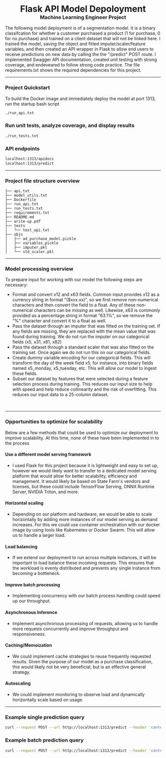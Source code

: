 <h1 style="text-align: center; margin: 0;">Flask API Model Depoloyment</h1>
<h3 style="text-align: center; margin-top: 0;">Machine Learning Engineer Project</h3>
<p style="text-align: left;">The following model deployment is of a segmentation model.  It is a binary classifcation for whether a customer purchased a product (1 for purchase, 0 for no purchase) and trained on a client dataset that will not be linked here. I trained the model, saving the object and fitted imputer/scaler/feature variables, and then created an API wrapper in Flask to allow end users to receive predictions on new data by calling the the "/predict" POST route. I implemented Swagger API documentation, created unit testing with strong coverage, and endeveared to follow strong code practice. The file requirements.txt shows the required dependencies for this project.</p>
<hr>


### Project Quickstart
<p style="text-align: left;">To build the Docker image and immediately deploy the model at port 1313, run the startup bash script</p>

```bash
./run_api.txt
```

### Run unit tests, analyze coverage, and display results
```bash
./run_tests.txt
```

### API endpoints
```bash
localhost:1313/apidocs
localhost:1313/predict
```
<hr>

### Project file structure overview
```
├── api.txt
├── model_utils.txt
├── Dockerfile
├── run_api.txt
├── run_tests.txt
├── requirements.txt
├── README.md
├── write-up.pdf
├── tests
│   └── test_api.txt
├── objs
│   ├── ad_purchase_model.pickle
│   ├── variables.pickle
│   ├── imputer.pkl
│   └── std_scaler.pkl
```

<hr>

### Model processing overview
<p style="text-align: left;">To prepare input for working with our model the following steps are necessary:</p>

- Format and convert x12 and x63 fields. Common input provides x12 as a currency string in format "($xxx.xx)", so we first remove non-numerical characters and then convert the field to a float. Any of these non-numerical characters can be missing as well. Likewise, x63 is commonly provided as a percentage string in format "63.1%", so we remove the "%" character and convert it to a float as well.
- Pass the dataset through an imputer that was fitted on the training set. If any fields are missing, they are replaced with the mean value that was found  during training. We do not run the imputer on our categorical fields (x5, x31, x81, x82)
- Pass the dataset through a standard scaler that was also fitted on the training set. Once again we do not run this on our categorical fields.
- Create dummy variable encoding for our categorical fields. This will transform the day of the week field x5, for instance, into binary fields named x5_monday, x5_tuesday, etc. This will allow our model to ingest these fields.
- Subset our dataset by features that were selected during a feature selection process during training. This reduces our input size to help with speed and help reduce collinearity and the risk of overfitting. This reduces our input data to a 25-column dataset.

<br>
<hr>


### Opportunities to optimize for scalability
<p style="text-align: left;">Below are a few methods that could be used to optimize our deployment to improve scalability. At this time, none of these have been implemented in to the process</p>

<h4 style="text-align: left;">Use a different model serving framework</h4>

- I used Flask for this project because it is lightweight and easy to set up, however we would likely want to transfer to a dedicated model serving platform that would allow for better scalability, efficiency and management. It would likely be based on State Farm's vendors and licenses, but these could include TensorFlow Serving, ONNX Runtime Server, NVIDIA Triton, and more.

<h4 style="text-align: left;">Horizontal scaling</h4>

- Depending on our platform and hardware, we would be able to scale horizontally by adding more instances of our model serving as demand increases. For this we could use container orchestration with our docker image by using tools like Kubernetes or Docker Swarm. This will allow us to handle a larger load.

<h4 style="text-align: left;">Load balancing</h4>

- If we extend our deployment to run across multiple instances, it will be important to load balance these incoming requests. This ensures that the workload is evenly distributed and prevents any single instance from becoming a bottleneck.

<h4 style="text-align: left;">Improve batch processing</h4>

- Implementing concurrency with our batch process handling could speed up our throughput.

<h4 style="text-align: left;">Asynchronous Inference</h4>

- Implement asynchronous processing of requests, allowing us to handle more requests concurrently and improve throughput and responsiveness.

<h4 style="text-align: left;">Caching/Memoization</h4>

- We could implement cache strategies to reuse frequently requested results. Given the purpose of our model as a purchase classification, this would likely not be very beneficial, but is an effective general strategy.

<h4 style="text-align: left;">Autoscaling</h4>

- We could implement monitoring to observe load and dynamically horizontally scale based on usage.

<hr>

### Example single prediction query
```bash
curl --request POST --url http://localhost:1313/predict --header 'content-type: application/json' --data '{"x0": "-0.675304", "x1": "0.137379", "x2": "4.393917364", "x3": "-0.020123474", "x4": "-0.475618592", "x5": "sunday", "x6": "0.157397", "x7": "55.677997", "x8": "1.83605", "x9": "0.91846", "x10": "14.351465", "x11": "nan", "x12": "3709.93", "x13": "0.819808", "x14": "17.07728", "x15": "-0.243366", "x16": "0.061937", "x17": "14.332908999999999", "x18": "-19.662144", "x19": "0.165622", "x20": "0.146025", "x21": "-2.414621", "x22": "0.353511", "x23": "3.190204", "x24": "-118.124909", "x25": "0.90281", "x26": "0.79805", "x27": "0.5203300000000001", "x28": "14.054438000000001", "x29": "0.871179", "x30": "5.126021", "x31": "asia", "x32": "0.51033987", "x33": "2.43467728", "x34": "-2.04913613", "x35": "1.23089839", "x36": "0.83152122", "x37": "3.50526038", "x38": "-1.89375171", "x39": "-0.95390232", "x40": "-276.43", "x41": "1526.17", "x42": "-1062.4", "x43": "351.54", "x44": "0.09087572", "x45": "0.13512714", "x46": "-0.027221829", "x47": "-0.401745419", "x48": "-0.7682184759999999", "x49": "-1.477928431", "x50": "0.461940432", "x51": "1.684288945", "x52": "-0.628094413", "x53": "0.00528862", "x54": "0.38612031", "x55": "-0.80454146", "x56": "-0.215346985", "x57": "-1.265547487", "x58": "0.6828697490000001", "x59": "0.7241555059999999", "x60": "-0.11302117699999999", "x61": "-0.716963446", "x62": "-0.552213898", "x63": "45.85", "x64": "3.00265249", "x65": "4.05022364", "x66": "0.17271423", "x67": "14.03430494", "x68": "-20.88886923", "x69": "0.57667473", "x70": "0.1727856", "x71": "2.37700832", "x72": "0.48401779", "x73": "3.01276075", "x74": "-97.81706928", "x75": "nan", "x76": "1.80140824", "x77": "0.20838348", "x78": "14.4178935", "x79": "-2.58655254", "x80": "2.52245981", "x81": "November", "x82": "Male", "x83": "0.557207747", "x84": "1.7763087469999999", "x85": "0.47166523200000005", "x86": "0.789085832", "x87": "-1.061310858", "x88": "-0.850872339", "x89": "0.599991103", "x90": "-0.22179097600000003", "x91": "0.406396", "x92": "0.9239033999999999", "x93": "3.19037208", "x94": "-99.4804139", "x95": "0.65872137", "x96": "1.01721083", "x97": "0.84194747", "x98": "-32.13548212", "x99": "-92.81795904"}'
```

### Example batch prediction query
```bash
curl --request POST --url http://localhost:1313/predict --header 'content-type: application/json' --data '[{"x0": "-1.018506", "x1": "-4.180869", "x2": "5.703058724", "x3": "-0.5220215970000001", "x4": "-1.678553956", "x5": "tuesday", "x6": "0.18617", "x7": "30.162959000000004", "x8": "1.200073", "x9": "0.37312399999999996", "x10": "14.973894", "x11": "-0.81238", "x12": "$6,882.34 ", "x13": "0.078341", "x14": "32.823071999999996", "x15": "0.02048", "x16": "0.171077", "x17": "14.236199", "x18": "-18.646051", "x19": "0.575313", "x20": "0.068703", "x21": "-0.276702", "x22": "0.754378", "x23": "3.103192", "x24": "-101.889723", "x25": "1.49565", "x26": "3.4121989999999998", "x27": "0.601394", "x28": "14.210011999999999", "x29": "0.558285", "x30": "4.21066", "x31": "germany", "x32": "0.07303966", "x33": "2.99793546", "x34": "-1.91981754", "x35": "1.11327381", "x36": "-0.75988365", "x37": "3.00740356", "x38": "-1.76639977", "x39": "-1.93067723", "x40": "288.2", "x41": "129.79", "x42": "366.71", "x43": "-1134.56", "x44": "0.98441208", "x45": "1.10833973", "x46": "0.495749506", "x47": "0.42293034799999996", "x48": "1.628712455", "x49": "0.40279785799999995", "x50": "-0.272326826", "x51": "1.48269105", "x52": "-2.095101799", "x53": "0.33612654", "x54": "0.39604464", "x55": "0.43767884", "x56": "0.137700027", "x57": "0.53142961", "x58": "0.228881625", "x59": "-0.222421763", "x60": "0.561192069", "x61": "1.129407195", "x62": "0.37394123700000004", "x63": "62.59%", "x64": "33.79248734", "x65": "-0.1522697", "x66": "0.34106988", "x67": "14.39211979", "x68": "-20.60214825", "x69": "0.02168046", "x70": "0.12436805", "x71": "2.80831588", "x72": "0.48941937", "x73": "3.07847637", "x74": "-86.44286813", "x75": "0.4088527", "x76": "nan", "x77": "0.80646678", "x78": "14.02814387", "x79": "0.12779922", "x80": "3.25437849", "x81": "April", "x82": "Female", "x83": "0.460470644", "x84": "-1.1292216929999999", "x85": "-0.124149454", "x86": "-1.650432198", "x87": "-1.295166064", "x88": "0.076903248", "x89": "-1.123881898", "x90": "0.323156018", "x91": "0.04191", "x92": "0.33889244", "x93": "3.52499912", "x94": "-97.71513809999999", "x95": "1.44463704", "x96": "2.72855326", "x97": "0.71872513", "x98": "-32.94590765", "x99": "2.55535888"}, {"x0": "-1.9192200000000001", "x1": "0.451107", "x2": "4.823385218", "x3": "-2.014568798", "x4": "-1.211901352", "x5": "saturday", "x6": "0.818817", "x7": "14.490744", "x8": "4.130146", "x9": "0.314697", "x10": "14.523697", "x11": "-0.437126", "x12": "$5,647.81 ", "x13": "0.9611709999999999", "x14": "4.506393", "x15": "-0.034884", "x16": "0.377442", "x17": "14.843366", "x18": "-20.130724", "x19": "0.20491199999999998", "x20": "0.169658", "x21": "4.461883", "x22": "0.266263", "x23": "3.4797", "x24": "-89.40688399999999", "x25": "0.036239", "x26": "4.7538089999999995", "x27": "0.79404", "x28": "14.542696", "x29": "-2.001962", "x30": "5.116089", "x31": "asia", "x32": "0.29843434", "x33": "2.53769947", "x34": "-1.91607814", "x35": "0.07282569", "x36": "1.86990946", "x37": "3.01620868", "x38": "-1.02270516", "x39": "-1.62216143", "x40": "1025.23", "x41": "1638.37", "x42": "356.32", "x43": "64.98", "x44": "0.90862255", "x45": "0.07151007", "x46": "-0.264361187", "x47": "0.122219801", "x48": "-0.599600083", "x49": "-0.51763746", "x50": "-0.486018261", "x51": "-0.602458804", "x52": "-1.155273213", "x53": "0.11320627", "x54": "-0.47121462", "x55": "-0.31419697", "x56": "0.117109274", "x57": "1.433867265", "x58": "1.087831298", "x59": "1.252419764", "x60": "0.990040485", "x61": "nan", "x62": "-0.172095793", "x63": "3.11%", "x64": "18.80764932", "x65": "3.94112762", "x66": "0.23404821", "x67": "14.10636442", "x68": "-19.39177951", "x69": "0.11138828", "x70": "0.13267491", "x71": "nan", "x72": "0.07291669", "x73": "3.91079332", "x74": "-112.2446682", "x75": "nan", "x76": "1.32079944", "x77": "0.93493914", "x78": "14.02816023", "x79": "-2.0781113999999996", "x80": "5.46421613", "x81": "December", "x82": "Male", "x83": "1.270105815", "x84": "-0.298663673", "x85": "0.131659375", "x86": "0.05540591", "x87": "1.051899435", "x88": "1.270084099", "x89": "0.36856837", "x90": "1.4726412219999998", "x91": "0.385252", "x92": "0.04926468", "x93": "3.41350819", "x94": "-106.06410190000001", "x95": "0.28321709", "x96": "2.70381923", "x97": "0.7234908", "x98": "-32.16680209", "x99": "15.34720884"}, {"x0": "-0.865318", "x1": "-6.066885", "x2": "5.193225354", "x3": "-0.749214609", "x4": "-0.967170277", "x5": "thursday", "x6": "0.783379", "x7": "35.237738", "x8": "3.3919550000000003", "x9": "0.8629540000000001", "x10": "14.592314000000002", "x11": "-2.168421", "x12": "($5,032.58)", "x13": "0.669763", "x14": "45.958095", "x15": "nan", "x16": "0.422903", "x17": "14.526367", "x18": "-19.611355", "x19": "0.505279", "x20": "0.143309", "x21": "1.6974630000000002", "x22": "0.566419", "x23": "3.998022", "x24": "-100.81460600000001", "x25": "0.644827", "x26": "3.8443059999999996", "x27": "0.464636", "x28": "14.735289000000002", "x29": "-0.309609", "x30": "4.995923", "x31": "germany", "x32": "0.62960998", "x33": "2.92292401", "x34": "-1.91030666", "x35": "0.07887844", "x36": "-0.36606324", "x37": "3.94551358", "x38": "-1.59167149", "x39": "-1.5854122", "x40": "918.67", "x41": "-1050.98", "x42": "-1406.9", "x43": "-709.3", "x44": "0.9565846", "x45": "0.68484195", "x46": "-0.42424888200000005", "x47": "-0.15032657900000002", "x48": "1.748712477", "x49": "-1.053716302", "x50": "-0.851145734", "x51": "-0.470933671", "x52": "-0.498878195", "x53": "0.09582343", "x54": "-0.56534875", "x55": "1.23144852", "x56": "0.280390507", "x57": "-1.2479390129999999", "x58": "0.9426831090000001", "x59": "1.817217192", "x60": "0.452994548", "x61": "-0.9695728490000001", "x62": "-0.9914201220000001", "x63": "28.07%", "x64": "12.71192026", "x65": "-2.52049037", "x66": "0.98770888", "x67": "14.98871794", "x68": "-20.52640348", "x69": "0.69108987", "x70": "0.17633759", "x71": "-4.3015303", "x72": "0.81953402", "x73": "3.3316464999999997", "x74": "-108.77934640000001", "x75": "0.1296336", "x76": "3.84292219", "x77": "0.29238799", "x78": "14.79619203", "x79": "-0.66169388", "x80": "4.66827433", "x81": "May", "x82": "Female", "x83": "0.735642921", "x84": "-0.281013015", "x85": "-0.95694091", "x86": "0.988361594", "x87": "-1.135524825", "x88": "-0.375230455", "x89": "-0.666588535", "x90": "-1.1410206809999999", "x91": "0.560975", "x92": "0.58047134", "x93": "3.4158294999999996", "x94": "-92.08070500000001", "x95": "1.07965176", "x96": "2.55849894", "x97": "0.39826122", "x98": "-32.76053336", "x99": "-102.95087"}, {"x0": "1.4426290000000002", "x1": "1.972809", "x2": "4.015218474", "x3": "1.028498091", "x4": "0.277185087", "x5": "sunday", "x6": "0.809138", "x7": "3.217519", "x8": "3.271071", "x9": "0.708264", "x10": "14.843635999999998", "x11": "0.231055", "x12": "($1,920.03)", "x13": "0.217077", "x14": "10.224103999999999", "x15": "-3.576739", "x16": "0.722915", "x17": "14.409604000000002", "x18": "-18.685057", "x19": "0.323063", "x20": "0.24104299999999998", "x21": "4.099952", "x22": "0.114996", "x23": "3.6802099999999998", "x24": "-95.037968", "x25": "0.45015900000000003", "x26": "0.53025", "x27": "0.731528", "x28": "14.555829999999998", "x29": "-0.637542", "x30": "4.529511", "x31": "germany", "x32": "0.85863441", "x33": "2.64949973", "x34": "-1.84451307", "x35": "0.34256349", "x36": "1.19933433", "x37": "3.54231132", "x38": "-1.49496484", "x39": "-0.92297758", "x40": "1462.03", "x41": "-99.11", "x42": "-1364.83", "x43": "-1768.47", "x44": "0.2376038", "x45": "-0.21991206", "x46": "0.07602193", "x47": "1.3854386459999999", "x48": "-2.121308745", "x49": "-0.13401158", "x50": "0.829270843", "x51": "-0.493601708", "x52": "-1.128780845", "x53": "0.43678125", "x54": "-0.07830781", "x55": "-0.58221611", "x56": "0.868672654", "x57": "0.650426728", "x58": "0.9557687490000001", "x59": "-0.418021976", "x60": "1.498861402", "x61": "0.749361917", "x62": "-0.23931803", "x63": "33.49%", "x64": "39.4528548", "x65": "1.95562431", "x66": "0.42842504", "x67": "14.50193946", "x68": "-20.7736063", "x69": "0.71229497", "x70": "0.19503527", "x71": "-2.68142734", "x72": "0.9106439000000001", "x73": "3.95834052", "x74": "-103.82320109999999", "x75": "0.96465296", "x76": "1.92046507", "x77": "0.26753757", "x78": "14.10223313", "x79": "-1.01569383", "x80": "4.66821671", "x81": "December", "x82": "Female", "x83": "nan", "x84": "-0.218942704", "x85": "-0.522160524", "x86": "-1.789906337", "x87": "-2.02298006", "x88": "-0.311535357", "x89": "-1.3785222830000001", "x90": "-0.32143525", "x91": "0.064134", "x92": "0.75179874", "x93": "3.11292015", "x94": "-95.4452124", "x95": "1.07127773", "x96": "1.88649059", "x97": "0.22554158", "x98": "-32.86864401", "x99": "-20.48311936"}]'
```